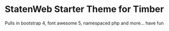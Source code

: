 # StatenWeb Starter Theme for Timber

Pulls in bootstrap 4, font awesome 5, namespaced php and more... have fun